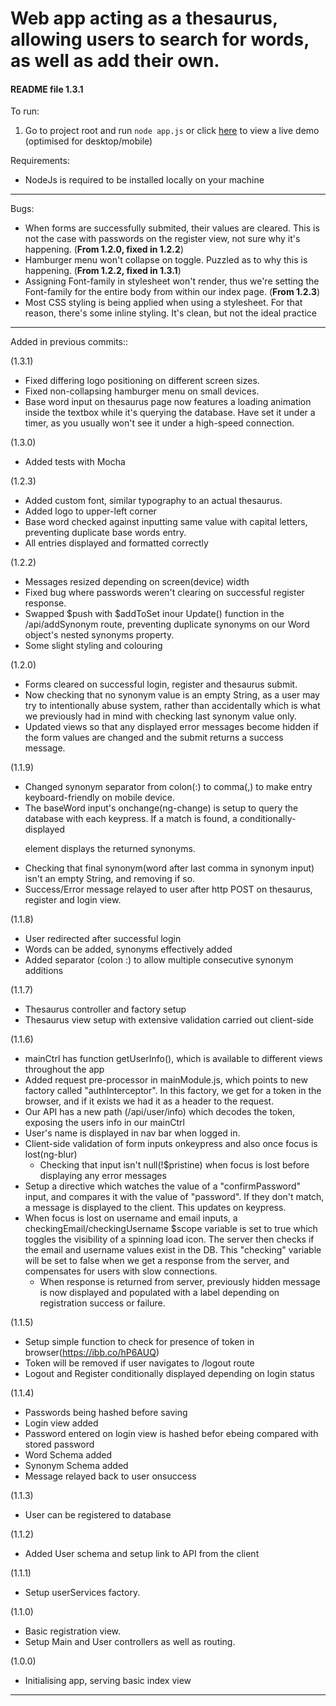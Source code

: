 # Web app acting as a thesaurus, allowing users to search for words, as well as add their own.

#### README file 1.3.1


To run:

1) Go to project root and run 
`node app.js` or click [here](https://thesaurus-app-spa.herokuapp.com/thesaurus/) to view a live demo
(optimised for desktop/mobile)




Requirements:

- NodeJs is required to be installed locally on your machine

---

Bugs:
- When forms are successfully submited, their values are cleared. This is not the case with passwords on the register view, not sure why it's happening. (**From 1.2.0, fixed in 1.2.2**)
- Hamburger menu won't collapse on toggle. Puzzled as to why this is happening. (**From 1.2.2, fixed in 1.3.1**)
- Assigning Font-family in stylesheet won't render, thus we're setting the Font-family for the entire body from within our index page. (**From 1.2.3**)
- Most CSS styling is being applied when using a stylesheet. For that reason, there's some inline styling. It's clean, but not the ideal practice

---

Added in previous commits::

(1.3.1)
- Fixed differing logo positioning on different screen sizes.
- Fixed non-collapsing hamburger menu on small devices.
- Base word input on thesaurus page now features a loading animation inside the textbox while it's querying the database. Have set it under a timer, as you usually won't see it under a high-speed connection.

(1.3.0)
- Added tests with Mocha

(1.2.3)
- Added custom font, similar typography to an actual thesaurus.
- Added logo to upper-left corner
- Base word checked against inputting same value with capital letters, preventing duplicate base words entry.
- All entries displayed and formatted correctly

(1.2.2)
- Messages resized depending on screen(device) width
- Fixed bug where passwords weren't clearing on successful register response.
- Swapped $push with $addToSet inour Update() function in the /api/addSynonym route, preventing duplicate synonyms on our Word object's nested synonyms property.
- Some slight styling and colouring

(1.2.0)
- Forms cleared on successful login, register and thesaurus submit.
- Now checking that no synonym value is an empty String, as a user may try to intentionally abuse system, rather than accidentally which is what we previously had in mind with checking last synonym value only.
- Updated views so that any displayed error messages become hidden if the form values are changed and the submit returns a success message.

(1.1.9)
- Changed synonym separator from colon(:) to comma(,) to make entry keyboard-friendly on mobile device.
- The baseWord input's onchange(ng-change) is setup to query the database with each keypress.
	If a match is found, a conditionally-displayed <p> element displays the returned synonyms.
- Checking that final synonym(word after last comma in synonym input) isn't an empty String, and removing if so.
- Success/Error message relayed to user after http POST on thesaurus, register and login view.


(1.1.8)
- User redirected after successful login
- Words can be added, synonyms effectively added
- Added separator (colon :) to allow multiple consecutive synonym additions

(1.1.7)
- Thesaurus controller and factory setup
- Thesaurus view setup with extensive validation carried out client-side

(1.1.6)
- mainCtrl has function getUserInfo(), which is available to different views throughout the app
- Added request pre-processor in mainModule.js, which points to new factory called "authInterceptor". In this factory, we get for a token in the browser, and if it exists we had it as a header to the request.
- Our API has a new path (/api/user/info) which decodes the token, exposing the users info in our mainCtrl
- User's name is displayed in nav bar when logged in.
- Client-side validation of form inputs onkeypress and also once focus is lost(ng-blur)
	- Checking that input isn't null(!$pristine) when focus is lost before displaying any error messages
- Setup a directive which watches the value of a "confirmPassword" input, and compares it with the value of "password". If they don't match, a message is displayed to the client. This updates on keypress.
- When focus is lost on username and email inputs, a checkingEmail/checkingUsername $scope variable is set to true which toggles the visibility of a spinning load icon. The server then checks if the email and username values exist in the DB. This "checking" variable will be set to false when we get a response from the server, and compensates for users with slow connections.
	- When response is returned from server, previously hidden message is now displayed and populated with a label depending on registration success or failure.

(1.1.5)
- Setup simple function to check for presence of token in browser(https://ibb.co/hP6AUQ)
- Token will be removed if user navigates to /logout route 
- Logout and Register conditionally displayed depending on login status

(1.1.4)
- Passwords being hashed before saving
- Login view added
- Password entered on login view is hashed befor ebeing compared with stored password
- Word Schema added
- Synonym Schema added
- Message relayed back to user onsuccess

(1.1.3)
- User can be registered to database

(1.1.2) 
- Added User schema and setup link to API from the client

(1.1.1) 
- Setup userServices factory.

(1.1.0) 
- Basic registration view.
- Setup Main and User controllers as well as routing.

(1.0.0) 
- Initialising app, serving basic index view

---
